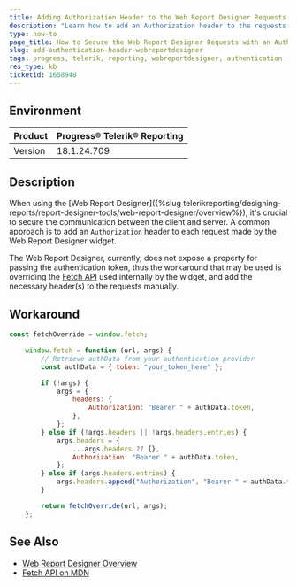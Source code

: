 ```yaml
---
title: Adding Authorization Header to the Web Report Designer Requests
description: "Learn how to add an Authorization header to the requests made by the Web Report Designer for better security."
type: how-to
page_title: How to Secure the Web Report Designer Requests with an Authozation Header
slug: add-authentication-header-webreportdesigner
tags: progress, telerik, reporting, webreportdesigner, authentication
res_type: kb
ticketid: 1658948
---
```


## Environment

| Product | Progress® Telerik® Reporting |
| --- | --- |
| Version | 18.1.24.709 |

## Description

When using the [Web Report Designer]({%slug telerikreporting/designing-reports/report-designer-tools/web-report-designer/overview%}), it's crucial to secure the communication between the client and server. A common approach is to add an `Authorization` header to each request made by the Web Report Designer widget.

The Web Report Designer, currently, does not expose a property for passing the authentication token, thus the workaround that may be used is overriding the [Fetch API](https://developer.mozilla.org/en-US/docs/Web/API/Fetch_API) used internally by the widget, and add the necessary header(s) to the requests manually.

## Workaround

````JavaScript
const fetchOverride = window.fetch;

    window.fetch = function (url, args) {
        // Retrieve authData from your authentication provider
        const authData = { token: "your_token_here" };

        if (!args) {
            args = {
                headers: {
                    Authorization: "Bearer " + authData.token,
                },
            };
        } else if (!args.headers || !args.headers.entries) {
            args.headers = {
                ...args.headers ?? {},
                Authorization: "Bearer " + authData.token,
            };
        } else if (args.headers.entries) {
            args.headers.append("Authorization", "Bearer " + authData.token);
        }

        return fetchOverride(url, args);
    };
````


## See Also

- [Web Report Designer Overview](https://docs.telerik.com/reporting/web-report-designer)
- [Fetch API on MDN](https://developer.mozilla.org/en-US/docs/Web/API/Fetch_API)
